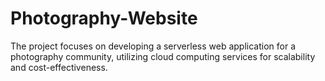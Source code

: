 # Photography-Website
 The project focuses on developing a serverless web application for a photography community, utilizing cloud computing services for scalability and cost-effectiveness.
